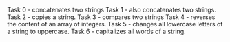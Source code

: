 Task 0 - concatenates two strings
Task 1 - also  concatenates two strings.
Task 2 - copies a string.
Task 3 - compares two strings
Task 4 - reverses the content of an array of integers.
Task 5 - changes all lowercase letters of a string to uppercase.
Task 6 - capitalizes all words of a string.